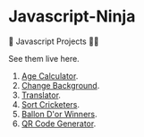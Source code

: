 # Javascript-Ninja

🥷 Javascript Projects 🧑‍🏫

See them live here.

1.  [Age Calculator](https://peaceful-sinoussi-047550.netlify.app/).
2.  [Change Background](https://priceless-meitner-857f50.netlify.app/).
3.  [Translator](https://practical-murdock-02f8d8.netlify.app/).
4.  [Sort Cricketers](https://quizzical-davinci-4581e3.netlify.app/).
5.  [Ballon D'or Winners](https://distracted-ardinghelli-abfa7f.netlify.app/).
6.  [QR Code Generator](https://generateaqrcode.netlify.app/).
